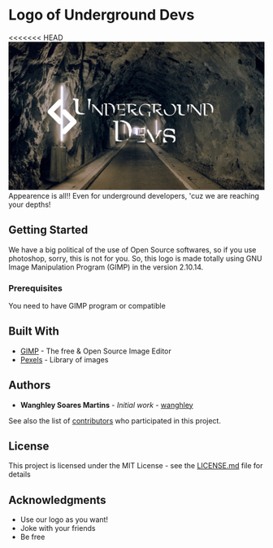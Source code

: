 # Logo of Underground Devs
<<<<<<< HEAD
![](wallpaper_16x9.jpg)
Appearence is all!! Even for underground developers, 'cuz we are reaching your depths!

## Getting Started

We have a big political of the use of Open Source softwares, so if you use photoshop, sorry, this is not for you.
So, this logo is made totally using GNU Image Manipulation Program (GIMP) in the version 2.10.14.

### Prerequisites

You need to have GIMP program or compatible

## Built With

* [GIMP](https://www.gimp.org/) - The free & Open Source Image Editor
* [Pexels](https://www.pexels.com/) - Library of images

## Authors

* **Wanghley Soares Martins** - *Initial work* - [wanghley](https://github.com/wanghley)

See also the list of [contributors](https://github.com/UndergroundDevs/logo/contributors) who participated in this project.

## License

This project is licensed under the MIT License - see the [LICENSE.md](LICENSE.md) file for details

## Acknowledgments

* Use our logo as you want!
* Joke with your friends
* Be free

